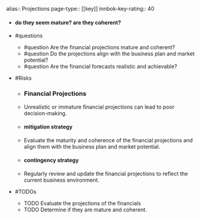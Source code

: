 alias:: Projections
page-type:: [[key]]
innbok-key-rating:: 40
- #### do they seem mature?  are they coherent?
- #questions
  - #question Are the financial projections mature and coherent?
  - #question Do the projections align with the business plan and market potential?
  - #question Are the financial forecasts realistic and achievable?
- #Risks

  - ### Financial Projections
  - Unrealistic or immature financial projections can lead to poor decision-making.
  - #### mitigation strategy
  - Evaluate the maturity and coherence of the financial projections and align them with the business plan and market potential.
  - #### contingency strategy
  - Regularly review and update the financial projections to reflect the current business environment.
- #TODOs
  - TODO Evaluate the projections of the financials
  - TODO  Determine if they are mature and coherent.


